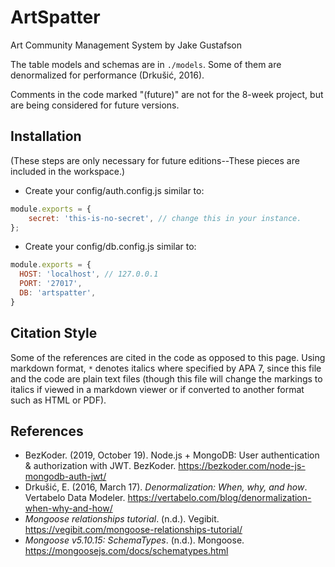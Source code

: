 # ArtSpatter
Art Community Management System by Jake Gustafson

The table models and schemas are in `./models`. Some of them are denormalized
for performance (Drkušić, 2016).

Comments in the code marked "(future)" are not for the 8-week project,
but are being considered for future versions.


## Installation
(These steps are only necessary for future editions--These pieces are
included in the workspace.)
- Create your config/auth.config.js similar to:
```JavaScript
module.exports = {
    secret: 'this-is-no-secret', // change this in your instance.
};
```
- Create your config/db.config.js similar to:
```JavaScript
module.exports = {
  HOST: 'localhost', // 127.0.0.1
  PORT: '27017',
  DB: 'artspatter',
}
```


## Citation Style

Some of the references are cited in the code as opposed to this page.
Using markdown format, `*` denotes italics where specified by APA 7,
since this file and the code are plain text files (though this file
will change the markings to italics if viewed in a markdown viewer or
if converted to another format such as HTML or PDF).


## References
- BezKoder. (2019, October 19). Node.js + MongoDB: User authentication & authorization with JWT. BezKoder. https://bezkoder.com/node-js-mongodb-auth-jwt/
- Drkušić, E. (2016, March 17). *Denormalization: When, why, and how*. Vertabelo Data Modeler. https://vertabelo.com/blog/denormalization-when-why-and-how/
- *Mongoose relationships tutorial*. (n.d.). Vegibit. https://vegibit.com/mongoose-relationships-tutorial/
- *Mongoose v5.10.15: SchemaTypes*. (n.d.). Mongoose. https://mongoosejs.com/docs/schematypes.html
